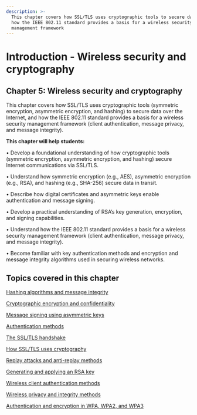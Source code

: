 ```yaml
---
description: >-
  This chapter covers how SSL/TLS uses cryptographic tools to secure data, and
  how the IEEE 802.11 standard provides a basis for a wireless security
  management framework
---
```


# Introduction - Wireless security and cryptography

## Chapter 5: Wireless security and cryptography

This chapter covers how SSL/TLS uses cryptographic tools (symmetric encryption, asymmetric encryption, and hashing) to secure data over the Internet, and how the IEEE 802.11 standard provides a basis for a wireless security management framework (client authentication, message privacy, and message integrity).

**This chapter will help students:**

• Develop a foundational understanding of how cryptographic tools (symmetric encryption, asymmetric encryption, and hashing) secure Internet communications via SSL/TLS.

• Understand how symmetric encryption (e.g., AES), asymmetric encryption (e.g., RSA), and hashing (e.g., SHA-256) secure data in transit.

• Describe how digital certificates and asymmetric keys enable authentication and message signing.

• Develop a practical understanding of RSA’s key generation, encryption, and signing capabilities.

• Understand how the IEEE 802.11 standard provides a basis for a wireless security management framework (client authentication, message privacy, and message integrity).

• Become familiar with key authentication methods and encryption and message integrity algorithms used in securing wireless networks.

## Topics covered in this chapter

[Hashing algorithms and message integrity](hashing-algorithms-and-message-integrity/)

[Cryptographic encryption and confidentiality](cryptographic-encryption-and-confidentiality/)

[Message signing using asymmetric keys](message-signing-using-asymmetric-keys.md)

[Authentication methods](authentication-methods.md)

[The SSL/TLS handshake](the-ssl-tls-handshake/)

[How SSL/TLS uses cryptography](how-ssl-tls-uses-cryptography.md)

[Replay attacks and anti-replay methods](replay-attacks-and-anti-replay-methods.md)

[Generating and applying an RSA key](generating-and-applying-an-rsa-key.md)

[Wireless client authentication methods](wireless-client-authentication-methods/)

[Wireless privacy and integrity methods](wireless-privacy-and-integrity-methods.md)

[Authentication and encryption in WPA, WPA2, and WPA3](authentication-and-encryption-in-wpa-wpa2-and-wpa3.md)
